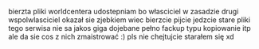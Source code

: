 bierzta pliki worldcentera udostepniam bo własciciel w zasadzie drugi wspolwlasciciel okazał sie zjebkiem wiec 
bierzcie pijcie jedzcie stare pliki  tego serwisa 
nie sa jakos giga dojebane pełno fackup typu kopiowanie itp  ale da sie cos z nich zmaistrować :)  pls nie chejtujcie starałem się xd

